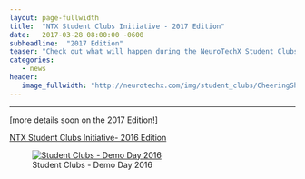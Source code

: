 ```yaml
---
layout: page-fullwidth
title:  "NTX Student Clubs Initiative - 2017 Edition"
date:   2017-03-28 08:00:00 -0600
subheadline:  "2017 Edition"
teaser: "Check out what will happen during the NeuroTechX Student Clubs 2017 Edition."
categories:
   - news
header:
   image_fullwidth: "http://neurotechx.com/img/student_clubs/CheeringShot_DemoDay.gif"
---
```

---

[more details soon on the 2017 Edition!]

<a href="https://medium.com/neurotechx/ntx-student-clubs-initiative-2fba98b0d082#.s2kll01k4">NTX Student Clubs Initiative- 2016 Edition</a>

<figure>
   <a href="https://medium.com/neurotechx/ntx-student-clubs-initiative-2fba98b0d082#.s2kll01k4">
   <img src="http://neurotechx.com/img/student_clubs/CheeringShot_DemoDay.gif"
      alt="Student Clubs - Demo Day 2016" />
      </a>
   <figcaption>Student Clubs - Demo Day 2016</figcaption>
</figure>
